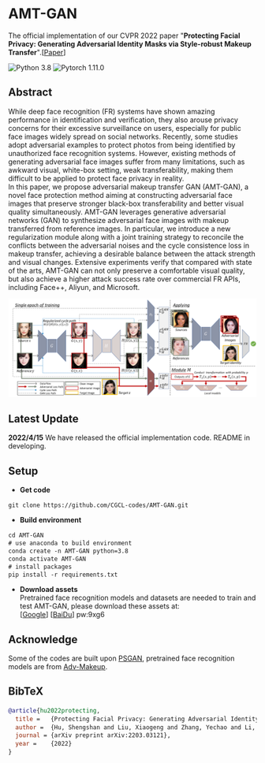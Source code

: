 # AMT-GAN

The official implementation of our CVPR 2022 paper "**Protecting Facial Privacy: Generating Adversarial Identity Masks via Style-robust Makeup Transfer**".[[Paper](https://arxiv.org/abs/2203.03121)] 

![Python 3.8](https://img.shields.io/badge/python-3.8-green.svg?style=plastic)
![Pytorch 1.11.0](https://img.shields.io/badge/pytorch-1.11.0-green.svg?style=plastic)

## Abstract
While deep face recognition (FR) systems have shown amazing performance in identification and verification, they also arouse privacy concerns for their excessive surveillance on users, especially for public face images widely spread on social networks. Recently, some studies adopt adversarial examples to protect photos from being identified by unauthorized face recognition systems. However, existing methods of generating adversarial face images suffer from many limitations, such as awkward visual, white-box setting, weak transferability, making them difficult to be applied to protect face privacy in reality.\
In this paper, we propose adversarial makeup transfer GAN (AMT-GAN), a novel face protection method aiming at constructing adversarial face images that preserve stronger black-box transferability and better visual quality simultaneously. AMT-GAN leverages generative adversarial networks (GAN) to synthesize adversarial face images with makeup transferred from reference images. In particular, we introduce a  new regularization module along with a joint training strategy to reconcile the conflicts between the adversarial noises and the cycle consistence loss in makeup transfer, achieving a desirable balance between the attack strength and visual changes. Extensive experiments verify that compared with state of the arts, AMT-GAN can not only preserve a comfortable visual quality, but also achieve a higher attack success rate over commercial FR APIs, including Face++, Aliyun, and Microsoft.

<img src="pipeline.png"/>

## Latest Update
**2022/4/15**   We have released the official implementation code. README in developing.

## Setup
- **Get code**
```shell 
git clone https://github.com/CGCL-codes/AMT-GAN.git
```

- **Build environment**
```shell
cd AMT-GAN
# use anaconda to build environment 
conda create -n AMT-GAN python=3.8
conda activate AMT-GAN
# install packages
pip install -r requirements.txt
```

- **Download assets**\
Pretrained face recognition models and datasets are needed to train and test AMT-GAN, please download these assets at:\
[[Google](https://www.google.com)] [[BaiDu](https://pan.baidu.com/s/1dsBYIqp22o_k_RrL_0vmWQ)] pw:9xg6

## Acknowledge

Some of the codes are built upon [PSGAN](https://github.com/wtjiang98/PSGAN), pretrained face recognition models are from [Adv-Makeup](https://github.com/TencentYoutuResearch/Adv-Makeup).

## BibTeX 
```bibtex
@article{hu2022protecting,
  title =   {Protecting Facial Privacy: Generating Adversarial Identity Masks via Style-robust Makeup Transfer},
  author =  {Hu, Shengshan and Liu, Xiaogeng and Zhang, Yechao and Li, Minghui and Zhang, Leo Yu and Jin, Hai and Wu, Libing},
  journal = {arXiv preprint arXiv:2203.03121},
  year =    {2022}
}
```
